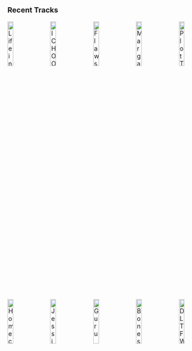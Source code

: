 ### Recent Tracks
[<img src='https://lastfm.freetls.fastly.net/i/u/300x300/8094ab5ffec2409dc0adc3e2c7b68b17.png' width='16%' height='16%' alt='Life in Color'>](https://www.last.fm/music/onerepublic/_/life%2bin%2bcolor)&nbsp;&nbsp;&nbsp;&nbsp;[<img src='https://lastfm.freetls.fastly.net/i/u/300x300/821ccc0e62c4fec266a6367e25f98532.png' width='16%' height='16%' alt='I CHOOSE YOU'>](https://www.last.fm/music/adam%2bmelchor/_/i%2bchoose%2byou)&nbsp;&nbsp;&nbsp;&nbsp;[<img src='https://lastfm.freetls.fastly.net/i/u/300x300/90a4432699af42149072e0177151108a.png' width='16%' height='16%' alt='Flaws'>](https://www.last.fm/music/bastille/_/flaws)&nbsp;&nbsp;&nbsp;&nbsp;[<img src='https://lastfm.freetls.fastly.net/i/u/300x300/ecf63b9458c1460aab5ec87b02924309.png' width='16%' height='16%' alt='Margaritaville'>](https://www.last.fm/music/jimmy%2bbuffett/_/margaritaville)&nbsp;&nbsp;&nbsp;&nbsp;[<img src='https://lastfm.freetls.fastly.net/i/u/300x300/032d877e43ec704a687ef180327dee2c.png' width='16%' height='16%' alt='Plot Twist'>](https://www.last.fm/music/sigrid/_/plot%2btwist)&nbsp;&nbsp;&nbsp;&nbsp;<br>[<img src='https://lastfm.freetls.fastly.net/i/u/300x300/3b96418b0b1321fc83a25ce14eea0643.png' width='16%' height='16%' alt='Homecoming'>](https://www.last.fm/music/kanye%2bwest/_/homecoming)&nbsp;&nbsp;&nbsp;&nbsp;[<img src='https://lastfm.freetls.fastly.net/i/u/300x300/195f4c05be709a0725b4c6b84724a4ba.png' width='16%' height='16%' alt='Jessica WJ'>](https://www.last.fm/music/cayucas/_/jessica%2bwj)&nbsp;&nbsp;&nbsp;&nbsp;[<img src='https://lastfm.freetls.fastly.net/i/u/300x300/f5bc707e226a41eefc0640c466657919.png' width='16%' height='16%' alt='Guru'>](https://www.last.fm/music/coast%2bmodern/_/guru)&nbsp;&nbsp;&nbsp;&nbsp;[<img src='https://lastfm.freetls.fastly.net/i/u/300x300/462a88748d374862acdd38a0aab7ab2d.png' width='16%' height='16%' alt='Bones'>](https://www.last.fm/music/the%2bkillers/_/bones)&nbsp;&nbsp;&nbsp;&nbsp;[<img src='https://lastfm.freetls.fastly.net/i/u/300x300/7d5a13a5b3c09ce7922bd7b641a83917.png' width='16%' height='16%' alt='DLTFWYH'>](https://www.last.fm/music/tokyo%2bpolice%2bclub/_/dltfwyh)&nbsp;&nbsp;&nbsp;&nbsp;<br>